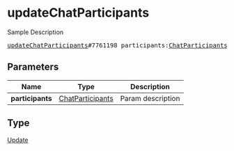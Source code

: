 # updateChatParticipants

Sample Description

<pre>
<a href="../constructor/updateChatParticipants.md">updateChatParticipants</a>#7761198 participants:<a href="../type/ChatParticipants.md">ChatParticipants</a> = <a href="../type/Update.md">Update</a>;
</pre>

## Parameters

| Name | Type | Description |
|------|:----:|-------------|
| **participants** | [ChatParticipants](../type/ChatParticipants.md) | Param description |

## Type

[Update](../type/Update.md)
